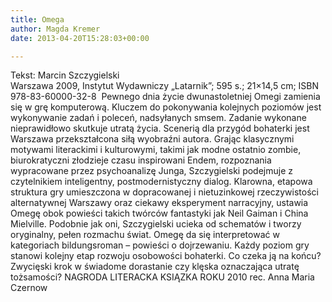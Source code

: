 ```yaml
---
title: Omega
author: Magda Kremer
date: 2013-04-20T15:28:03+00:00

---
```


  Tekst: Marcin Szczygielski<br /> Warszawa 2009, Instytut Wydawniczy „Latarnik”; 595 s.; 21&#215;14,5 cm; ISBN 978-83-60000-32-8 
Pewnego dnia życie dwunastoletniej Omegi zamienia się w grę komputerową. Kluczem do pokonywania kolejnych poziomów jest wykonywanie zadań i poleceń, nadsyłanych smsem. Zadanie wykonane nieprawidłowo skutkuje utratą życia.
Scenerią dla przygód bohaterki jest Warszawa przekształcona siłą wyobraźni autora. Grając klasycznymi motywami literackimi i kulturowymi, takimi jak modne ostatnio zombie, biurokratyczni złodzieje czasu inspirowani Endem, rozpoznania wypracowane przez psychoanalizę Junga, Szczygielski podejmuje z czytelnikiem inteligentny, postmodernistyczny dialog. Klarowna, etapowa struktura gry umieszczona w dopracowanej i nietuzinkowej rzeczywistości alternatywnej Warszawy oraz ciekawy eksperyment narracyjny, ustawia Omegę obok powieści takich twórców fantastyki jak Neil Gaiman i China Mielville. Podobnie jak oni, Szczygielski ucieka od schematów i tworzy oryginalny, pełen rozmachu świat.
Omegę da się interpretować w kategoriach bildungsroman – powieści o dojrzewaniu. Każdy poziom gry stanowi kolejny etap rozwoju osobowości bohaterki. Co czeka ją na końcu? Zwycięski krok w świadome dorastanie czy klęska oznaczająca utratę tożsamości?
NAGRODA LITERACKA KSIĄZKA ROKU 2010
rec. Anna Maria Czernow
